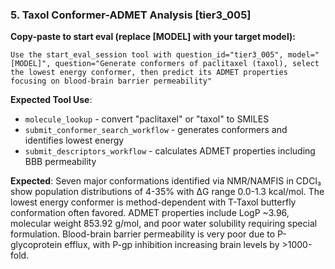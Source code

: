 ### 5. Taxol Conformer-ADMET Analysis [tier3_005]

**Copy-paste to start eval (replace [MODEL] with your target model):**
```
Use the start_eval_session tool with question_id="tier3_005", model="[MODEL]", question="Generate conformers of paclitaxel (taxol), select the lowest energy conformer, then predict its ADMET properties focusing on blood-brain barrier permeability"
```

**Expected Tool Use**:
- `molecule_lookup` - convert "paclitaxel" or "taxol" to SMILES
- `submit_conformer_search_workflow` - generates conformers and identifies lowest energy
- `submit_descriptors_workflow` - calculates ADMET properties including BBB permeability

**Expected**: Seven major conformations identified via NMR/NAMFIS in CDCl₃ show population distributions of 4-35% with ΔG range 0.0-1.3 kcal/mol. The lowest energy conformer is method-dependent with T-Taxol butterfly conformation often favored. ADMET properties include LogP ~3.96, molecular weight 853.92 g/mol, and poor water solubility requiring special formulation. Blood-brain barrier permeability is very poor due to P-glycoprotein efflux, with P-gp inhibition increasing brain levels by >1000-fold.
